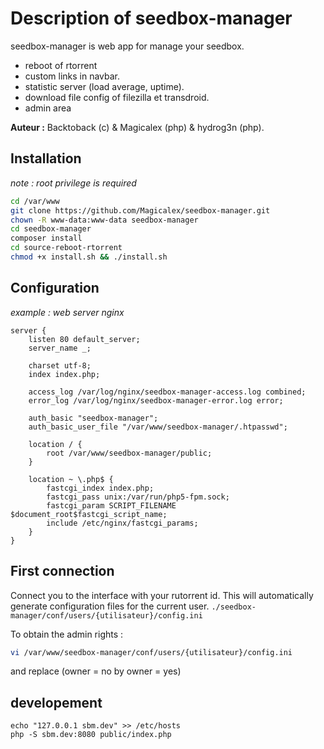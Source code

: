 # Description of seedbox-manager

seedbox-manager is web app for manage your seedbox.

 * reboot of rtorrent
 * custom links in navbar.
 * statistic server (load average, uptime).
 * download file config of filezilla et transdroid.
 * admin area

**Auteur :** Backtoback (c) & Magicalex (php) & hydrog3n (php).  

## Installation

*note : root privilege is required*

```bash
cd /var/www
git clone https://github.com/Magicalex/seedbox-manager.git
chown -R www-data:www-data seedbox-manager
cd seedbox-manager
composer install
cd source-reboot-rtorrent
chmod +x install.sh && ./install.sh
```

## Configuration

*example : web server nginx*
```nginx
server {
    listen 80 default_server;
    server_name _;

    charset utf-8;
    index index.php;

    access_log /var/log/nginx/seedbox-manager-access.log combined;
    error_log /var/log/nginx/seedbox-manager-error.log error;

    auth_basic "seedbox-manager";
    auth_basic_user_file "/var/www/seedbox-manager/.htpasswd";

    location / {
        root /var/www/seedbox-manager/public;
    }

    location ~ \.php$ {
        fastcgi_index index.php;
        fastcgi_pass unix:/var/run/php5-fpm.sock;
        fastcgi_param SCRIPT_FILENAME $document_root$fastcgi_script_name;
        include /etc/nginx/fastcgi_params;
    }
}
```

## First connection

Connect you to the interface with your rutorrent id.
This will automatically generate configuration files for the current user. `./seedbox-manager/conf/users/{utilisateur}/config.ini`

To obtain the admin rights :
```bash
vi /var/www/seedbox-manager/conf/users/{utilisateur}/config.ini
```
and replace (owner = no by owner = yes)

## developement

```
echo "127.0.0.1 sbm.dev" >> /etc/hosts
php -S sbm.dev:8080 public/index.php
```
